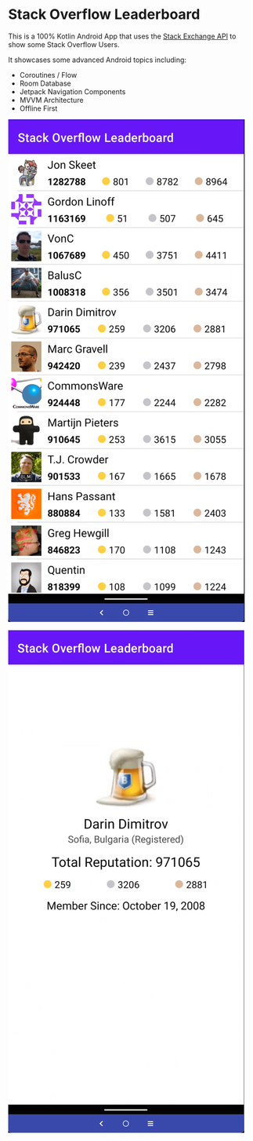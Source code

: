 # Stack Overflow Leaderboard

This is a 100% Kotlin Android App that uses the [Stack Exchange API](https://api.stackexchange.com/2.2/users?site=stackoverflow) to show some Stack Overflow Users.

It showcases some advanced Android topics including: 
- Coroutines / Flow
- Room Database
- Jetpack Navigation Components
- MVVM Architecture 
- Offline First

![User List](/UserList.png)

![User List](/UserDetail.png)